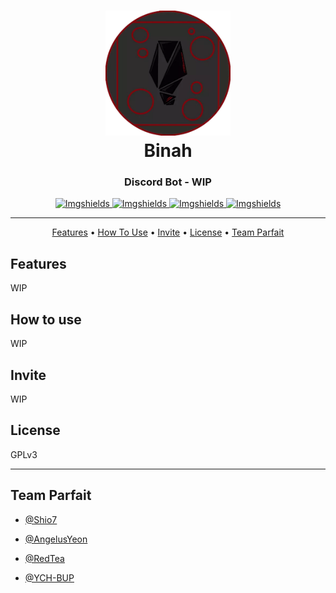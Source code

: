 <h1 align="center">
  <a href="https://github.com/Shio7/Keter"><img src="https://github.com/ych-bup/Binah/blob/index/logo.png?raw=true" alt="Keter" width="200"></a>
  <br>
  Binah
</h1>
<h3 align="center">Discord Bot - WIP</h3>

<p align="center">
  <a href="https://github.com/Shio7/Keter">
    <img src="https://img.shields.io/github/issues/ych-bup/Binah?style=for-the-badge&logo=appveyor"
         alt="Imgshields">
  </a>
  <a href="https://github.com/Shio7/Keter">
    <img src="https://img.shields.io/github/stars/ych-bup/Binah?style=for-the-badge&logo=appveyor"
         alt="Imgshields">
  </a>
  <a href="https://github.com/Shio7/Keter">
    <img src="https://img.shields.io/github/forks/ych-bup/Binah?style=for-the-badge&logo=appveyor"
         alt="Imgshields">
  </a>
  <a href="https://github.com/Shio7/Keter">
    <img src="https://img.shields.io/github/license/ych-bup/Binah?style=for-the-badge&logo=appveyor"
         alt="Imgshields">
  </a>
</p>

<hr>
<p align="center">
  <a href="#features">Features</a> •
  <a href="#how-to-use">How To Use</a> •
  <a href="#invite">Invite</a> •
  <a href="#license">License</a> •
  <a href="#team-parfait">Team Parfait</a>
</p>

## Features 
WIP

## How to use  
WIP

## Invite
WIP

## License

GPLv3

---

## Team Parfait
+ [@Shio7](https://github.com/shio7)

+ [@AngelusYeon](https://github.com/AngelusYeon)

+ [@RedTea](https://github.com/redteadeveloper)

+ [@YCH-BUP](https://github.com/ych-bup)
